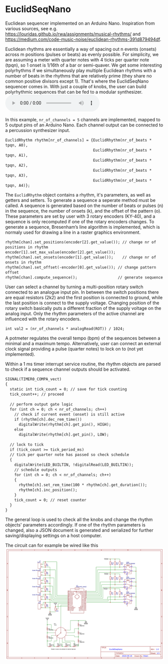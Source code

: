 # EuclidSeqNano
Euclidean sequencer implemented on an Arduino Nano. Inspiration from various sources, see e.g. https://louridas.github.io/rwa/assignments/musical-rhythms/ and  https://medium.com/code-music-noise/euclidean-rhythms-391d879494df.

Euclidean rhythms are essentially a way of spacing out n events (onsets) across m positions (pulses or beats) as evenly possible. For simplicity, we are assuming a meter with quarter notes with 4 ticks per quarter note (tpqn), so 1 onset is 1/16th of a bar or semi-quaver. We get some interesting polyrhythms if we simultaneously play multiple Euclidean rhythms with a number of beats in the rhythms that are relatively prime (they share no common positive divisors except 1). That's where the EuclidSeqNano sequencer comes in. With just a couple of knobs, the user can build polyrhythmic sequences that can be fed to a modular synthesizer.
<audio src="audio.mp3" controls preload></audio>

In this example, `nr_of_channels = 5` channels are implemented, mapped to 5 output pins of an Arduino Nano. Each channel output can be connected to a percussion synthesizer input.
```
EuclidRhythm rhythm[nr_of_channels] = {EuclidRhythm(nr_of_beats * tpqn, A0),
                                       EuclidRhythm(nr_of_beats * tpqn, A1),
                                       EuclidRhythm(nr_of_beats * tpqn, A2),
                                       EuclidRhythm(nr_of_beats * tpqn, A3),
                                       EuclidRhythm(nr_of_beats * tpqn, A4)};
```
The ```EuclidRhythm``` object contains a rhythm, it's parameters, as well as getters and setters. To generate a sequence a seperate method must be called. A sequence is generated based on the number of beats or pulses (n) in the sequence, the number of onsets (k), and the offset of the pattern (o). 
These  parameters are set by user with 3 rotary encoders (KY-40), and a sequence is only recomputed if one of the rotary encoders changes. To generate a sequence, Bresenham’s line algorithm is implemented, which is normaly used for drawing a line in a raster graphics environment.
```
rhythm[chan].set_positions(encoder[2].get_value()); // change nr of positions in rhythm
encoder[1].set_max_value(encoder[2].get_value());
rhythm[chan].set_onsets(encoder[1].get_value());    // change nr of onsets in rhythm
rhythm[chan].set_offset(-encoder[0].get_value()); // change pattern offset
rhythm[chan].compute_sequence();                  // generate sequence
```
User can select a channel by turning a multi-position rotary switch connected to an analogue input pin. In between the switch positions there are equal resistors (2k2) and the first position is connected to ground, while the last position is connect to the supply voltage. Changing position of the rotary switch basically puts a different fraction of the supply voltage on the analog input. Only the rhythm parameters of the active channel are influenced with the rotary encoders.
```
int val2 = (nr_of_channels * analogRead(ROT)) / 1024;
```
A potmeter regulates the overall tempo (bpm) of the sequences between a minimal and a maximum tempo.
Alternatively, user can connect an external clock signal providing a pulse (quarter notes) to lock on to (not yet implemented).

Within a 1 ms timer interrupt service routine, the rhythm objects are parsed to check if a sequence channel outputs should be activated.
```
SIGNAL(TIMER0_COMPA_vect)
{
  static int tick_count = 0; // save for tick counting
  tick_count++; // proceed

  // perform output gate logic
  for (int ch = 0; ch < nr_of_channels; ch++)
    // check if current event (onset) is still active
    if (rhythm[ch].dec_rem_time())
      digitalWrite(rhythm[ch].get_pin(), HIGH);
    else
      digitalWrite(rhythm[ch].get_pin(), LOW);

  // lock to tick
  if (tick_count >= tick_period_ms)
  // tick per quarter note has passed so check schedule
  {
    digitalWrite(LED_BUILTIN, !digitalRead(LED_BUILTIN));
    // schedule outputs
    for (int ch = 0; ch < nr_of_channels; ch++)
    {
      rhythm[ch].set_rem_time(100 * rhythm[ch].get_duration());
      rhythm[ch].inc_position();
    }
    tick_count = 0; // reset counter
  }
}
```
The general loop is used to check all the knobs and change the rhythm objects' parameters accordingly. If one of the rhythm parameters is changed, also a JSON document is generated and serialized for further saving/displaying settings on a host computer.


The circuit can for example be wired like this
![Schematic](https://github.com/ducroq/EuclidSeqNano/blob/master/circuit/Schematic_EuclidSeqNano_2020-09-19_19-43-43.png)


